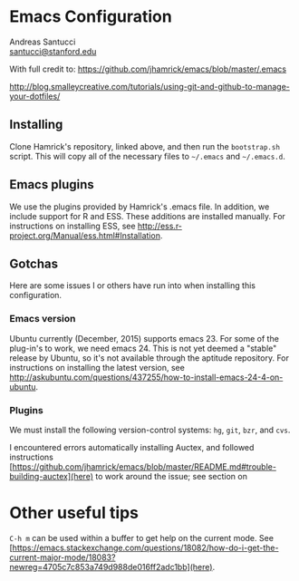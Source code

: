 # Emacs Configuration

Andreas Santucci  
santucci@stanford.edu

With full credit to:
https://github.com/jhamrick/emacs/blob/master/.emacs

http://blog.smalleycreative.com/tutorials/using-git-and-github-to-manage-your-dotfiles/

## Installing

Clone Hamrick's repository, linked above, and then run the `bootstrap.sh` script. This
will copy all of the necessary files to `~/.emacs` and
`~/.emacs.d`. 

## Emacs plugins

We use the plugins provided by Hamrick's .emacs file. In addition, we include support for R and ESS. These additions are installed manually. For instructions on installing ESS, see http://ess.r-project.org/Manual/ess.html#Installation.

## Gotchas

Here are some issues I or others have run into when installing this configuration.

### Emacs version

Ubuntu currently (December, 2015) supports emacs 23. For some of the plug-in's to work, we need emacs 24. This is not yet deemed a "stable" release by Ubuntu, so it's not available through the aptitude repository. For instructions on installing the latest version, see http://askubuntu.com/questions/437255/how-to-install-emacs-24-4-on-ubuntu.


### Plugins

We must install the following version-control systems: `hg`, `git`, `bzr`, and `cvs`.

I encountered errors automatically installing Auctex, and followed instructions [https://github.com/jhamrick/emacs/blob/master/README.md#trouble-building-auctex](here) to work around the issue; see section on 

# Other useful tips
`C-h m` can be used within a buffer to get help on the current mode. See [https://emacs.stackexchange.com/questions/18082/how-do-i-get-the-current-major-mode/18083?newreg=4705c7c853a749d988de016ff2adc1bb](here).
